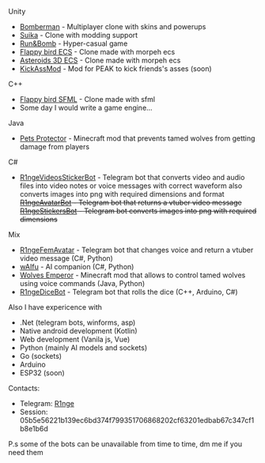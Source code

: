 Unity  
- [Bomberman](https://github.com/R1nge/BomberMan) - Multiplayer clone with skins and powerups  
- [Suika](https://github.com/R1nge/Suika) - Clone with modding support  
- [Run&Bomb](https://github.com/R1nge/RunAndBomb) - Hyper-casual game  
- [Flappy bird ECS](https://github.com/R1nge/MorpehECS_FlappyBird) - Clone made with morpeh ecs  
- [Asteroids 3D ECS](https://github.com/R1nge/MorpehECS_3D_Asteroids) - Clone made with morpeh ecs
- [KickAssMod](https://github.com/R1nge/KickAssMod) - Mod for PEAK to kick friends's asses (soon)    

C++  
- [Flappy bird SFML](https://github.com/R1nge/FlappyBird_SFML) - Clone made with sfml  
- Some day I would write a game engine...

Java
- [Pets Protector](https://github.com/R1nge/Pets-Protector) - Minecraft mod that prevents tamed wolves from getting damage from players

C#
- [R1ngeVideosStickerBot](https://t.me/R1ngeVideosBot) - Telegram bot that converts video and audio files into video notes or voice messages with correct waveform also converts images into png with required dimensions and format  
~~[R1ngeAvatarBot](https://t.me/R1ngeAvatarBot) - Telegram bot that returns a vtuber video message~~  
~~[R1ngeStickersBot](https://t.me/R1ngeStickersBot) - Telegram bot converts images into png with required dimensions~~

Mix
- [R1ngeFemAvatar](https://t.me/R1ngeFemVoiceBot) - Telegram bot that changes voice and return a vtuber video message (C#, Python)
- [wAIfu](https://github.com/R1nge/OpenWaifu) - AI companion (C#, Python)
- [Wolves Emperor](https://github.com/R1nge/Wolves-Emperor) - Minecraft mod that allows to control tamed wolves using voice commands (Java, Python)
- [R1ngeDiceBot](https://t.me/R1ngeDiceBot) - Telegram bot that rolls the dice (C++, Arduino, C#)

Also I have expericence with
- .Net (telegram bots, winforms, asp)  
- Native android development (Kotlin)  
- Web development (Vanila js, Vue)  
- Python (mainly AI models and sockets)  
- Go (sockets)
- Arduino
- ESP32 (soon)

Contacts:
- Telegram: [R1nge](https://t.me/R1nge)  
- Session: 05b5e56221b139ec6bd374f799351706868202cf63201edbab67c347cf1b8e1b6d


P.s some of the bots can be unavailable from time to time, dm me if you need them
